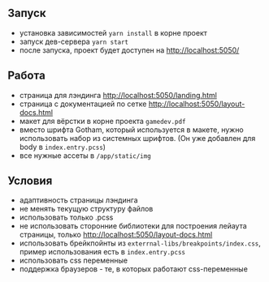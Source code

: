 ## Запуск
- установка зависимостей `yarn install` в корне проект
- запуск дев-сервера `yarn start`
- после запуска, проект будет доступен на [http://localhost:5050/](http://localhost:5050/)
 
 
## Работа
- страница для лэндинга [http://localhost:5050/landing.html](http://localhost:5050/landing.html)
- страница с документацией по сетке [http://localhost:5050/layout-docs.html](http://localhost:5050/layout-docs.html)
- макет для вёрстки в корне проекта `gamedev.pdf`
- вместо шрифта Gotham, который используется в макете, нужно использовать набор из системных шрифтов. (Он уже добавлен для body в `index.entry.pcss`) 
- все нужные ассеты в `/app/static/img`

## Условия
- адаптивность страницы лэндинга
- не менять текущую структуру файлов
- использовать только .pcss
- не использовать сторонние библиотеки для построения лейаута страницы, только [http://localhost:5050/layout-docs.html](http://localhost:5050/layout-docs.html)
- использовать брейкпойнты из `exterrnal-libs/breakpoints/index.css`, пример использования есть в `index.entry.pcss`
- использовать css переменные
- поддержка браузеров - те, в которых работают css-переменные